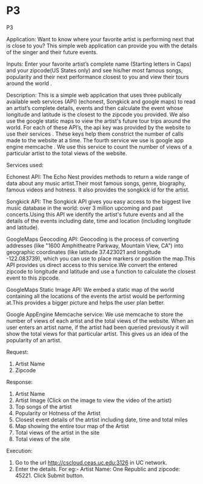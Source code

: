 P3
==

P3

Application: Want to know where your favorite artist is performing next that is close to you? This simple web application can provide you with the details of the singer and their future events.

Inputs: Enter your favorite artist’s complete name (Starting letters in Caps) and your zipcode(US States only) and see his/her most famous songs, popularity and their next performance closest to you and view their tours around the world .

Description: This is a simple web application that uses three publically available web services (API) (echonest, Songkick and google maps) to read an artist’s complete details, events and then calculate the event whose longitude and latitude is the closest to the zipcode you provided. We also use the google static maps to view the artist's future tour trips around the world. For each of these API’s, the api key was provided by the website to use their services . These keys help them constrict the number of calls made to the website at a time. The fourth service we use is google app engine memcache . We use this service to count the number of views of a particular artist to the total views of the website.

Services used:

Echonest API: The Echo Nest provides methods to return a wide range of data about any music artist.Their most famous songs, genre, biography, famous videos and hotness. It also provides the songkick id for the artist. 

Songkick API: The Songkick API gives you easy access to the biggest live music database in the world: over 3 million upcoming and past concerts.Using this API we identify the artist's future events and all the details of the events including date, time and location (including longitude and latitude).

GoogleMaps Geocoding API: Geocoding is the process of converting addresses (like "1600 Amphitheatre Parkway, Mountain View, CA") into geographic coordinates (like latitude 37.423021 and longitude -122.083739), which you can use to place markers or position the map.This API provides us direct access to this service.We convert the entered zipcode to longitude and latitude and use a function to calculate the closest event to this zipcode.

GoogleMaps Static Image API: We embed a static map of the world containing all the locations of the events the artist would be performing at.This provides a bigger picture and helps the user plan better.

Google AppEngine Memcache service: We use memcache to store the number of views of each artist and the total views of the website. When an user enters an artist name, if the artist had been queried previously it will show the total views for that particular artist. This gives us an idea of the popularity of an artist.

Request:
1) Artist Name 
2) Zipcode 

Response:
1) Artist Name 
2) Artist Image (Click on the image to view the video of the artist)
3) Top songs of the artist 
4) Popularity or Hotness of the Artist
5) Closest event details of the atrtist including date, time and total miles
6) Map showing the entire tour map of the Artist 
7) Total views of the artist in the site 
8) Total views of the site

Execution:
1) Go to the url http://cscloud.ceas.uc.edu:3126 in UC network.
2) Enter the details. For eg:- Artist Name: One Republic and zipcode: 45221. Click Submit button.



